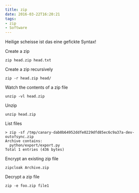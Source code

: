 ```yaml
---
title: zip
date: 2016-03-22T16:20:21
tags:
- zip
- Software
---
```


Heilige scheisse ist das eine gefickte Syntax!

Create a zip

    zip head.zip head.txt

Create a zip recursively

    zip -r head.zip head/

Watch the contents of a zip file

    unzip -vl head.zip

Unzip

    unzip head.zip

List files

    > zip -sf /tmp/canary-dab0b64952ddfe0229dfd85ec6c9a37a-dev-outofsync.zip
    Archive contains:
      python/export/export.py
    Total 1 entries (436 bytes)

Encrypt an existing zip file

    zipcloak Archive.zip

Decrypt a zip file

    zip -e foo.zip file1
